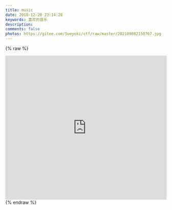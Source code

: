 ```yaml
---
title: music
date: 2018-12-20 23:14:28
keywords: 喜欢的音乐
description: 
comments: false
photos: https://gitee.com/Sueyoki/ctf/raw/master/202109082150767.jpg
---
```

{% raw %}
<iframe frameborder="no" border="0" marginwidth="0" marginheight="0" width=100% height=450 src="https://music.163.com/outchain/player?type=0&id=6960439519&auto=1&height=430"></iframe>
{% endraw %}